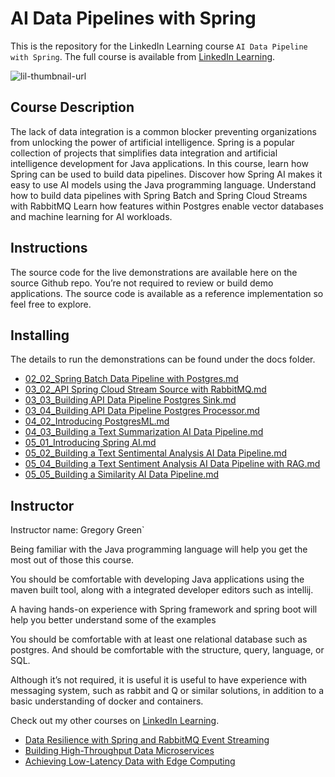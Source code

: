 # AI Data Pipelines with Spring
This is the repository for the LinkedIn Learning course `AI Data Pipeline with Spring`. The full course is available from [LinkedIn Learning][lil-course-url].

![lil-thumbnail-url]

## Course Description

The lack of data integration is a common blocker preventing organizations from unlocking the power of artificial intelligence. Spring is a popular collection of projects that simplifies data integration and artificial intelligence development for Java applications. In this course, learn how Spring can be used to build data pipelines. Discover how Spring AI makes it easy to use AI models using the Java programming language. Understand how to build data pipelines with Spring Batch and Spring Cloud Streams with RabbitMQ Learn how features within Postgres enable vector databases and machine learning for AI workloads.


## Instructions

The source code for the live demonstrations are available here on the source Github repo. You’re not required to review or build demo applications.  The source code is available as a reference implementation so feel free to explore.


## Installing


The details to run the demonstrations can be found under the docs folder.

- [02_02_Spring Batch Data Pipeline with Postgres.md](docs/02_02_Spring%20Batch%20Data%20Pipeline%20with%20Postgres.md)
- [03_02_API Spring Cloud Stream Source with RabbitMQ.md](docs/03_02_API%20Spring%20Cloud%20Stream%20Source%20with%20RabbitMQ.md)
- [03_03_Building API Data Pipeline Postgres Sink.md](docs/03_03_Building%20API%20Data%20Pipeline%20Postgres%20Sink.md)
- [03_04_Building API Data Pipeline Postgres Processor.md](docs/03_04_Building%20API%20Data%20Pipeline%20Postgres%20Processor.md)
- [04_02_Introducing PostgresML.md](docs/04_02_Introducing%20PostgresML.md)
- [04_03_Building a Text Summarization AI Data Pipeline.md](docs/04_03_Building%20a%20Text%20Summarization%20AI%20Data%20Pipeline.md)
- [05_01_Introducing Spring AI.md](docs/05_01_Introducing%20Spring%20AI.md)
- [05_02_Building a Text Sentimental Analysis AI Data Pipeline.md](docs/05_02_Building%20a%20Text%20Sentimental%20Analysis%20AI%20Data%20Pipeline.md)
- [05_04_Building a Text Sentiment Analysis AI Data Pipeline with RAG.md](docs/05_04_Building%20a%20Text%20Sentiment%20Analysis%20AI%20Data%20Pipeline%20with%20RAG.md)
- [05_05_Building a Similarity AI Data Pipeline.md](docs/05_05_Building%20a%20Similarity%20AI%20Data%20Pipeline.md)


## Instructor

Instructor name: Gregory Green`

Being familiar with the Java programming language
will help you get the  most out of those this course.

You should be comfortable with developing Java applications using the maven built tool, along with a integrated developer editors such as intellij.

A having hands-on experience with Spring framework and spring boot will help you better understand some of the examples

You should be comfortable with at least one relational database such as postgres. And should be comfortable with the structure, query, language, or SQL.

Although it’s not required, it is useful it is useful to have experience with messaging system, such as rabbit and Q or similar solutions,  in addition to a basic understanding of docker and  containers.


Check out my other courses on [LinkedIn Learning](https://www.linkedin.com/learning/instructors/gregory-green).


- [Data Resilience with Spring and RabbitMQ Event Streaming](https://www.linkedin.com/learning/data-resilience-with-spring-and-rabbitmq-event-streaming/introduction-to-data-resiliency)
- [Building High-Throughput Data Microservices](https://www.linkedin.com/learning/building-high-throughput-data-microservices/rabbitmq-streams-for-high-throughput)
- [Achieving Low-Latency Data with Edge Computing](https://www.linkedin.com/learning/achieving-low-latency-data-with-edge-computing/why-is-low-latency-data-with-edge-computing-important)


[lil-course-url]: https://www.linkedin.com/learning/ai-data-pipelines-with-spring
[lil-thumbnail-url]: https://media.licdn.com/dms/image/v2/D4E0DAQGio63WPKbMnQ/learning-public-crop_675_1200/B4EZkQl6HzHEAY-/0/1756919997682?e=2147483647&v=beta&t=ZEaakiNHX7JUx5-DF201T53bjSragjmGN8k7wEJuozA

